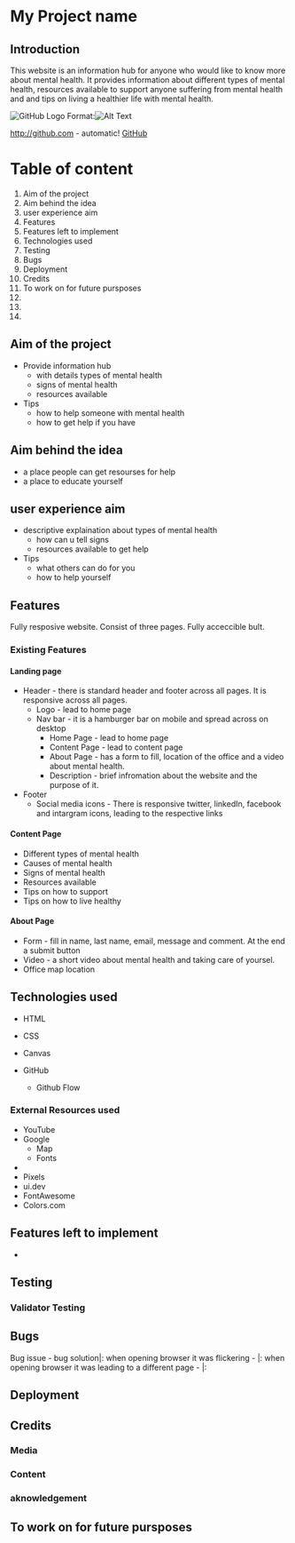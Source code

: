# My Project name 
## Introduction
This website is an information hub for anyone who would like to know more about mental health. It provides information about different types of mental health, resources available to support anyone suffering from mental health and and tips on living a healthier life with mental health. 

![GitHub Logo]()
Format:![Alt Text](url)

http://github.com - automatic!
[GitHub](http:github.com)

# Table of content 
1. Aim of the project
2. Aim behind the idea
3. user experience aim 
4. Features 
5. Features left to implement
6. Technologies used  
8. Testing
9. Bugs
10. Deployment 
11. Credits 
12. To work on for future pursposes
13. 
14. 
15. 

## Aim of the project
* Provide information hub
    * with details types of mental health 
    * signs of mental health
    * resources available
* Tips 
    * how to help someone with mental health
    * how to get help if you have
 
## Aim behind the idea
* a place people can get resourses for help
* a place to educate yourself

## user experience aim 
* descriptive explaination about types of mental health
    * how can u tell signs
    * resources available to get help
* Tips 
    * what others can do for you
    * how to help yourself

## Features 
Fully resposive website. Consist of three pages. Fully acceccible bult. 

### Existing Features

#### Landing page 
* Header - there is standard header and footer across all pages. It is responsive across all pages. 
    * Logo - lead to home page
    * Nav bar - it is a hamburger bar on mobile and spread across on desktop
        * Home Page - lead to home page
        * Content Page - lead to content page
        * About Page - has a form to fill, location of the office and a video about mental health. 
        * Description - brief infromation about the website and the purpose of it. 
* Footer 
    * Social media icons - There is responsive twitter, linkedIn, facebook and intargram icons, leading to the respective links 
    
#### Content Page
* Different types of mental health
* Causes of mental health
* Signs of mental health
* Resources available
* Tips on how to support
* Tips on how to live healthy

#### About Page
* Form - fill in name, last name, email, message and comment. At the end a submit button
* Video - a short video about mental health and taking care of yoursel. 
* Office map location

## Technologies used 
* HTML
* CSS
* Canvas 

* GitHub
    * Github Flow



### External Resources used
* YouTube  
* Google 
    * Map
    * Fonts
* 
* Pixels 
* ui.dev 
* FontAwesome
* Colors.com

## Features left to implement 
* 

## Testing 


### Validator Testing

## Bugs
Bug issue - bug solution|: when opening browser it was flickering -  |: when opening browser it was leading to a different page - |: 


## Deployment 

## Credits  

### Media 

### Content 

### aknowledgement 

## To work on for future pursposes 

    

